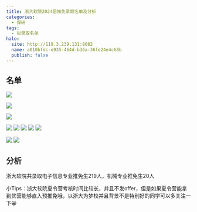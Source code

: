 ```yaml
---
title: 浙大软院2024届推免录取名单及分析
categories:
  - 保研
tags:
  - 拟录取名单
halo:
  site: http://119.3.239.131:8082
  name: a010bfdc-e935-464d-b36a-36fe24e4c68b
  publish: false
---
```

## 名单

![](https://pic.imgdb.cn/item/654c865cc458853aefd7503e.png)

![](https://pic.imgdb.cn/item/654c865bc458853aefd74d85.png)

![](https://pic.imgdb.cn/item/654c865cc458853aefd74e70.png)

![](https://pic.imgdb.cn/item/654c875bc458853aefda2a0e.png)
![](https://pic.imgdb.cn/item/654c875bc458853aefda2b30.png)
![](https://pic.imgdb.cn/item/654c875cc458853aefda2c33.png)
![](https://pic.imgdb.cn/item/654c875cc458853aefda2d02.png)
![](https://pic.imgdb.cn/item/654c875cc458853aefda2e85.png)

![](https://pic.imgdb.cn/item/654c8800c458853aefdc08ee.png)
![](https://pic.imgdb.cn/item/654c8801c458853aefdc09fd.png)


## 分析

浙大软院共录取电子信息专业推免生219人，机械专业推免生20人

小Tips：浙大软院夏令营考核时间比较长，并且不发offer，但是如果夏令营能拿到优营能够直入预推免哦，以浙大为梦校并且背景不是特别好的同学可以多关注一下😀

